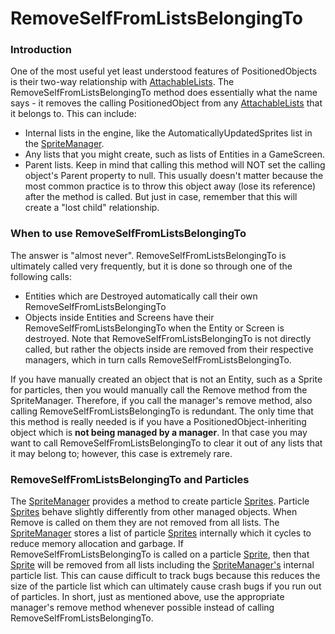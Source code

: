# RemoveSelfFromListsBelongingTo

### Introduction

One of the most useful yet least understood features of PositionedObjects is their two-way relationship with [AttachableLists](../../../frb/docs/index.php#Two\_Way\_Relationships). The RemoveSelfFromListsBelongingTo method does essentially what the name says - it removes the calling PositionedObject from any [AttachableLists](../../../frb/docs/index.php) that it belongs to. This can include:

* Internal lists in the engine, like the AutomaticallyUpdatedSprites list in the [SpriteManager](../../../frb/docs/index.php).
* Any lists that you might create, such as lists of Entities in a GameScreen.
* Parent lists. Keep in mind that calling this method will NOT set the calling object's Parent property to null. This usually doesn't matter because the most common practice is to throw this object away (lose its reference) after the method is called. But just in case, remember that this will create a "lost child" relationship.

### When to use RemoveSelfFromListsBelongingTo

The answer is "almost never". RemoveSelfFromListsBelongingTo is ultimately called very frequently, but it is done so through one of the following calls:

* Entities which are Destroyed automatically call their own RemoveSelfFromListsBelongingTo
* Objects inside Entities and Screens have their RemoveSelfFromListsBelongingTo when the Entity or Screen is destroyed. Note that RemoveSelfFromListsBelongingTo is not directly called, but rather the objects inside are removed from their respective managers, which in turn calls RemoveSelfFromListsBelongingTo.

If you have manually created an object that is not an Entity, such as a Sprite for particles, then you would manually call the Remove method from the SpriteManager. Therefore, if you call the manager's remove method, also calling RemoveSelfFromListsBelongingTo is redundant. The only time that this method is really needed is if you have a PositionedObject-inheriting object which is **not being managed by a manager**. In that case you may want to call RemoveSelfFromListsBelongingTo to clear it out of any lists that it may belong to; however, this case is extremely rare.

### RemoveSelfFromListsBelongingTo and Particles

The [SpriteManager](../../../frb/docs/index.php) provides a method to create particle [Sprites](../../../frb/docs/index.php). Particle [Sprites](../../../frb/docs/index.php) behave slightly differently from other managed objects. When Remove is called on them they are not removed from all lists. The [SpriteManager](../../../frb/docs/index.php) stores a list of particle [Sprites](../../../frb/docs/index.php) internally which it cycles to reduce memory allocation and garbage. If RemoveSelfFromListsBelongingTo is called on a particle [Sprite](../../../frb/docs/index.php), then that [Sprite](../../../frb/docs/index.php) will be removed from all lists including the [SpriteManager's](../../../frb/docs/index.php) internal particle list. This can cause difficult to track bugs because this reduces the size of the particle list which can ultimately cause crash bugs if you run out of particles. In short, just as mentioned above, use the appropriate manager's remove method whenever possible instead of calling RemoveSelfFromListsBelongingTo.
